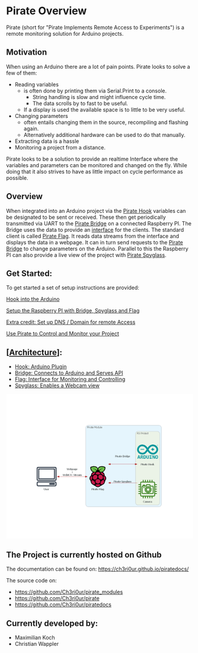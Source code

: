 # Pirate Overview
Pirate (short for "Pirate Implements Remote Access to Experiments") is a remote monitoring solution for Arduino projects.

## Motivation

When using an Arduino there are a lot of pain points. Pirate looks to solve a few of them:

* Reading variables
    * is often done by printing them via Serial.Print to a console.
        * String handling is slow and might influence cycle time. 
        * The data scrolls by to fast to be useful.
    * If a display is used the available space is to little to be very useful.
* Changing parameters 
    * often entails changing them in the source, recompiling and flashing again.
    * Alternatively additional hardware can be used to do that manually.
* Extracting data is a hassle
* Monitoring a project from a distance.

Pirate looks to be a solution to provide an realtime Interface where the variables and parameters can be monitored and changed on the fly. While doing that it also strives to have as little impact on cycle performance as possible.

## Overview
When integrated into an Arduino project via the [Pirate Hook](Pirate-Hook/00-hook.md) variables can be designated to be sent or received. These then get periodically transmitted via UART to the [Pirate Bridge](Pirate-Bridge/00-bridge.md) on a connected Raspberry PI. The Bridge uses the data to provide an [interface](Pirate-Bridge/client-facing-interface.md) for the clients. The standard client is called [Pirate Flag](Pirate-Flag/00-flag.md). It reads data streams from the interface and displays the data in a webpage. It can in turn send requests to the [Pirate Bridge](Pirate-Bridge/00-bridge.md) to change parameters on the Arduino. Parallel to this the Raspberry PI can also provide a live view of the project with [Pirate Spyglass](Pirate-Spyglass/00-spyglass.md).

## Get Started:

To get started a set of setup instructions are provided:

[Hook into the Arduino](Pirate-Hook/arduino.md)

[Setup the Raspberry PI with Bridge, Spyglass and Flag](Pirate-Bridge/setupraspberrypi.md)

[Extra credit: Set up DNS / Domain for remote Access](Pirate-Bridge/caddy.md) 

[Use Pirate to Control and Monitor your Project](Pirate-Flag/00-flag.md)

<!-- ## Components

The project is designed to be run on a Raspberry PI 4. And to interface with an Arduino.

Necessary Components:

* Arduino + Cable
* Raspberry PI 4 + Charger
* Ethernet - Connection + Cable -->



## [[Architecture]]:


- [Hook: Arduino Plugin](Pirate-Hook/00-hook.md)
- [Bridge: Connects to Arduino and Serves API](Pirate-Bridge/00-bridge.md)
- [Flag: Interface for Monitoring and Controlling](Pirate-Flag/00-flag.md)
- [Spyglass: Enables a Webcam view](Pirate-Spyglass/00-spyglass.md)


<!-- New image make components out of bridge and spyglass and no raspberry for flag -->

![Architecture Overview](./attachment/pirate_overview.png)


<!-- The project is 

+ Arduino
    + Project
    + Pirate-Ardu-Lib
+ Raspberry PI
    + Pirate-Bridge for routing the data
    + Webcam
    + Janus-Gateway to serve the WebRTC camera stream
    + Webserver to serve Pirate-Client
+ Server
    + Routing to the different projects but also encapsulation

Links: -->



## The Project is currently hosted on Github
The documentation can be found on: https://ch3ri0ur.github.io/piratedocs/

The source code on:
- https://github.com/Ch3ri0ur/pirate_modules
- https://github.com/Ch3ri0ur/pirate
- https://github.com/Ch3ri0ur/piratedocs



## Currently developed by:
- Maximilian Koch
- Christian Wappler


[//begin]: # "Autogenerated link references for markdown compatibility"
[Architecture]: architecture "Architecture"
[//end]: # "Autogenerated link references"